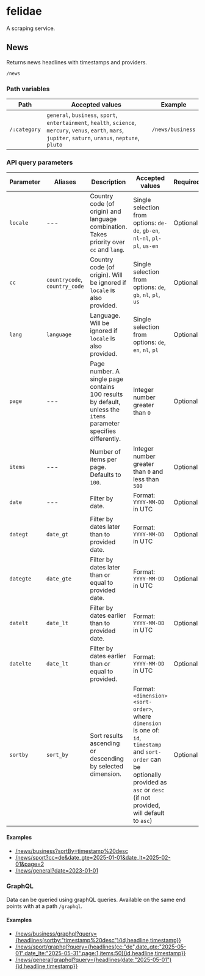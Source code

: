 # felidae

A scraping service.

## News

Returns news headlines with timestamps and providers.

`/news`

### Path variables

| Path | Accepted values | Example |
| --- | --- | --- |
|`/:category` | `general`, `business`, `sport`, `entertainment`, `health`, `science`, `mercury`, `venus`, `earth`, `mars`, `jupiter`, `saturn`, `uranus`, `neptune`, `pluto` | `/news/business` |

### API query parameters

| Parameter | Aliases | Description | Accepted values | Required | Example |
| --- | --- | --- | --- | --- | --- | 
| `locale` | --- | Country code (of origin) and language combination. Takes priority over `cc` and `lang`. | Single selection from options: `de-de`, `gb-en`, `nl-nl`, `pl-pl`, `us-en` | Optional | `&locale=gb-en` |
| `cc` | `countrycode`, `country_code` | Country code (of origin). Will be ignored if `locale` is also provided. | Single selection from options: `de`, `gb`, `nl`, `pl`, `us` | Optional | `&cc=de` |
| `lang` | `language` | Language. Will be ignored if `locale` is also provided. | Single selection from options:  `de`, `en`, `nl`, `pl` | Optional | `&lang=en` |
| `page` | --- | Page number. A single page contains 100 results by default, unless the `items` parameter specifies differently. | Integer number greater than `0` | Optional | `&page=3` |
| `items` | --- | Number of items per page. Defaults to `100`. | Integer number greater than `0` and less than `500` | Optional | `&items=10` |
| `date` | --- | Filter by date. | Format: `YYYY-MM-DD` in UTC | Optional | `&date=1999-01-01` |
| `dategt` | `date_gt` | Filter by dates later than to provided date. | Format: `YYYY-MM-DD` in UTC | Optional | `&date_gt=1999-01-01` |
| `dategte` | `date_gte` | Filter by dates later than or equal to provided date. | Format: `YYYY-MM-DD` in UTC | Optional | `&date_gte=1999-01-01` |
| `datelt` | `date_lt` | Filter by dates earlier than to provided date. | Format: `YYYY-MM-DD` in UTC | Optional | `&date_lt=1999-01-01` |
| `datelte` | `date_lt` | Filter by dates earlier than or equal to provided. | Format: `YYYY-MM-DD` in UTC | Optional | `&date_lte=1999-01-01` |
| `sortby` | `sort_by` | Sort results ascending or descending by selected dimension. | Format: `<dimension> <sort-order>`, where `dimension` is one of: `id`, `timestamp` and `sort-order` can be optionally provided as `asc` or `desc` (if not provided, will default to `asc`) | Optional | `&sort-by=timestamp` (defaults to `asc`), `&sort-by=timestamp desc` |

#### Examples

- [/news/business?sortBy=timestamp%20desc](https://felidae.spookydoodle.com/news/business?sortBy=timestamp%20desc)
- [/news/sport?cc=de&date_gte=2025-01-01&date_lt=2025-02-01&page=2](https://felidae.spookydoodle.com/news/sport?cc=de&date_gte=2021-01-01&date_lt=2021-02-01&page=2&items=50)
- [/news/general?date=2023-01-01](https://felidae.spookydoodle.com/news/general?date=2023-01-01)

### GraphQL

Data can be queried using graphQL queries. Available on the same end points with at a path `/graphql`.

#### Examples
- [/news/business/graphql?query={headlines(sortby:"timestamp%20desc"){id,headline,timestamp}}](https://felidae.spookydoodle.com/news/business/graphql?query={headlines(sortby:"timestamp%20desc"){id,headline,timestamp}})
- [/news/sport/graphql?query={headlines(cc:"de",date_gte:"2025-05-01",date_lte:"2025-05-31",page:1,items:50){id,headline,timestamp}}](https://felidae.spookydoodle.com/news/sport/graphql?query={headlines(cc:"de",date_gte:"2025-05-01",date_lte:"2025-05-31",page:1,items:50){id,headline,timestamp}})
- [/news/general/graphql?query={headlines(date:"2025-05-01"){id,headline,timestamp}}](https://felidae.spookydoodle.com/news/general/graphql?query={headlines(date:"2025-05-05"){id,headline,timestamp}})